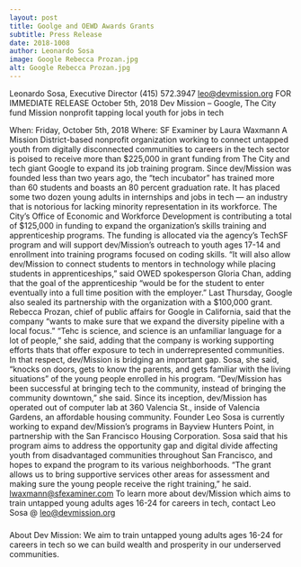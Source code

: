 ```yaml
---
layout: post
title: Goolge and OEWD Awards Grants
subtitle: Press Release
date: 2018-1008
author: Leonardo Sosa
image: Google Rebecca Prozan.jpg
alt: Google Rebecca Prozan.jpg
---
```

Leonardo Sosa, Executive Director
(415) 572.3947
leo@devmission.org
FOR IMMEDIATE RELEASE
October 5th, 2018
Dev Mission – Google, The City fund Mission nonprofit tapping local youth for jobs in tech
 
When: Friday, October 5th, 2018
Where: SF Examiner by Laura Waxmann
A Mission District-based nonprofit organization working to connect untapped youth from digitally disconnected communities to careers in the tech sector is poised to receive more than $225,000 in grant funding from The City and tech giant Google to expand its job training program.
Since dev/Mission was founded less than two years ago, the “tech incubator” has trained more than 60 students and boasts an 80 percent graduation rate. It has placed some two dozen young adults in internships and jobs in tech — an industry that is notorious for lacking minority representation in its workforce.
The City’s Office of Economic and Workforce Development is contributing a total of $125,000 in funding to expand the organization’s skills training and apprenticeship programs. The funding is allocated via the agency’s TechSF program and will support dev/Mission’s outreach to youth ages 17-14 and enrollment into training programs focused on coding skills.
“It will also allow dev/Mission to connect students to mentors in technology while placing students in apprenticeships,” said OWED spokesperson Gloria Chan, adding that the goal of the apprenticeship “would be for the student to enter eventually into a full time position with the employer.”
Last Thursday, Google also sealed its partnership with the organization with a $100,000 grant. Rebecca Prozan, chief of public affairs for Google in California, said that the company “wants to make sure that we expand the diversity pipeline with a local focus.”
“Tehc is science, and science is an unfamiliar language for a lot of people,” she said, adding that the company is working supporting efforts thats that offer exposure to tech in underrepresented communities.
In that respect, dev/Mission is bridging an important gap. Sosa, she said, “knocks on doors, gets to know the parents, and gets familiar with the living situations” of the young people enrolled in his program.
“Dev/Mission has been successful at bringing tech to the community, instead of bringing the community downtown,” she said.
Since its inception, dev/Mission has operated out of computer lab at 360 Valencia St., inside of Valencia Gardens, an affordable housing community. Founder Leo Sosa is currently working to expand dev/Mission’s programs in Bayview Hunters Point, in partnership with the San Francisco Housing Corporation.
Sosa said that his program aims to address the opportunity gap and digital divide affecting youth from disadvantaged communities throughout San Francisco, and hopes to expand the program to its various neighborhoods.
“The grant allows us to bring supportive services other areas for assessment and making sure the young people receive the right training,” he said.
lwaxmann@sfexaminer.com 
To learn more about dev/Mission which aims to train untapped young adults ages 16-24 for careers in tech, contact Leo Sosa @ leo@devmission.org
 
###
 
About Dev Mission: 
We aim to train untapped young adults ages 16-24 for careers in tech so we can build wealth and prosperity in our underserved communities.

